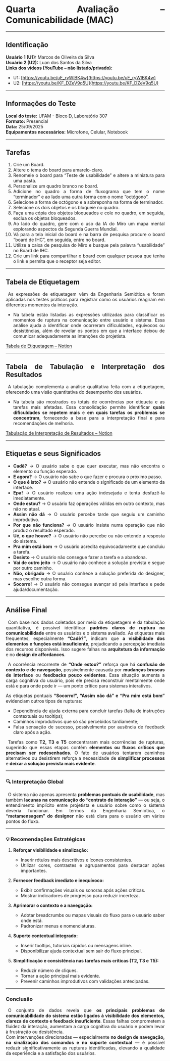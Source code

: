 <div align="justify">

# Quarta Avaliação – Comunicabilidade (MAC)

---

## Identificação
**Usuário 1 (U1):** Marcos de Oliveira da Silva  
**Usuário 2 (U2):** Luan dos Santos da Silva  
**Links dos vídeos (YouTube – não listado/privado):**  
  - U1: [https://youtu.be/uE_ryWlBK4w](https://youtu.be/uE_ryWlBK4w)  
  - U2: [https://youtu.be/KF_DZeV9q5U](https://youtu.be/KF_DZeV9q5U)  

---

## Informações do Teste
**Local do teste:** UFAM - Bloco D, Laboratório 307  
**Formato:** Presencial  
**Data:** 25/09/2025  
**Equipamentos necessários:** Microfone, Celular, Notebook  

---

## Tarefas

1. Crie um Board.  
2. Altere o tema do board para amarelo-claro.  
3. Renomeie o board para “Teste de usabilidade” e altere a miniatura para uma pasta.  
4. Personalize um quadro branco no board.  
5. Adicione no quadro a forma de fluxograma que tem o nome “terminador” e ao lado uma outra forma com o nome “octógono”.  
6. Selecione a forma de octógono e a sobreponha na forma de terminador.  
7. Selecione os dois objetos e os bloqueie no quadro.  
8. Faça uma cópia dos objetos bloqueados e cole no quadro, em seguida, exclua os objetos bloqueados.  
9. Ao lado do quadro, gere com o uso da IA do Miro um mapa mental explorando aspectos da Segunda Guerra Mundial.  
10. Vá para a tela inicial do board e na barra de pesquisa procure o board “board de IHC”, em seguida, entre no board.  
11. Utilize a caixa de pesquisa do Miro e busque pela palavra “usabilidade” no Board de IHC.  
12. Crie um link para compartilhar o board com qualquer pessoa que tenha o link e permita que o receptor seja editor.  

---

## Tabela de Etiquetagem
&ensp;As expressões de etiquetagem vêm da Engenharia Semiótica e foram aplicadas nos testes práticos para registrar como os usuários reagiram em diferentes momentos da interação.  

- Na tabela estão listadas as expressões utilizadas para classificar os momentos de ruptura na comunicação entre usuário e sistema. Essa análise ajuda a identificar onde ocorreram dificuldades, equívocos ou desistências, além de revelar os pontos em que a interface deixou de comunicar adequadamente as intenções do projetista.  

[Tabela de Etiquetagem – Notion](https://www.notion.so/279f84ef826280e5956ac80c860c21fb?v=279f84ef82628023b905000c9f519cbd&source=copy_link)

---

## Tabela de Tabulação e Interpretação dos Resultados
&ensp;A tabulação complementa a análise qualitativa feita com a etiquetagem, oferecendo uma visão quantitativa do desempenho dos usuários.  

- Na tabela são mostrados os totais de ocorrências por etiqueta e as tarefas mais afetadas. Essa consolidação permite identificar **quais dificuldades se repetem mais** e **em quais tarefas os problemas se concentram**, fornecendo a base para a interpretação final e para recomendações de melhoria.  

[Tabulação de Interpretação de Resultados – Notion](https://www.notion.so/279f84ef826280eda62af6a0713e3192?v=279f84ef826280edac38000ce95b6b0c&source=copy_link)

---

## Etiquetas e seus Significados

- **Cadê?** → O usuário sabe o que quer executar, mas não encontra o elemento ou função esperado.  
- **E agora?** → O usuário não sabe o que fazer e procura o próximo passo.  
- **O que é isto?** → O usuário não entende o significado de um elemento da interface.  
- **Epa!** → O usuário realizou uma ação indesejada e tenta desfazê-la imediatamente.  
- **Onde estou?** → O usuário faz operações válidas em outro contexto, mas não no atual.  
- **Assim não dá** → O usuário percebe tarde que seguiu um caminho improdutivo.  
- **Por que não funciona?** → O usuário insiste numa operação que não produz o resultado esperado.  
- **Ué, o que houve?** → O usuário não percebe ou não entende a resposta do sistema.  
- **Pra mim está bom** → O usuário acredita equivocadamente que concluiu a tarefa.  
- **Desisto** → O usuário não consegue fazer a tarefa e a abandona.  
- **Vai de outro jeito** → O usuário não conhece a solução prevista e segue por outro caminho.  
- **Não, obrigado** → O usuário conhece a solução preferida do designer, mas escolhe outra forma.  
- **Socorro!** → O usuário não consegue avançar só pela interface e pede ajuda/documentação.  

---

## Análise Final  

&ensp;Com base nos dados coletados por meio da etiquetagem e da tabulação quantitativa, é possível identificar **padrões claros de ruptura na comunicabilidade** entre os usuários e o sistema avaliado. As etiquetas mais frequentes, especialmente **“Cadê?”**, indicam que **a visibilidade dos elementos e funções está insuficiente**, prejudicando a percepção imediata dos recursos disponíveis. Isso sugere falhas na **arquitetura da informação** e no **design de affordances**.

&ensp;A ocorrência recorrente de **“Onde estou?”** reforça que há **confusão de contexto e de navegação**, possivelmente causada por **mudanças bruscas de interface** ou **feedbacks pouco evidentes**. Essa situação aumenta a carga cognitiva do usuário, pois ele precisa reconstruir mentalmente onde está e para onde pode ir — um ponto crítico para sistemas interativos.

As etiquetas pontuais **“Socorro!”, “Assim não dá” e “Pra mim está bom”** evidenciam outros tipos de rupturas:  
- Dependência de ajuda externa para concluir tarefas (falta de instruções contextuais ou tooltips);  
- Caminhos improdutivos que só são percebidos tardiamente;  
- Falsa sensação de sucesso, possivelmente por ausência de feedback claro após a ação.  

&ensp;Tarefas como **T2, T3 e T5** concentraram mais ocorrências de rupturas, sugerindo que essas etapas contêm **elementos ou fluxos críticos que precisam ser redesenhados**. O fato de usuários tentarem caminhos alternativos ou desistirem reforça a necessidade de **simplificar processos** e **deixar a solução prevista mais evidente**.

---

### 🔍 Interpretação Global  
&ensp;O sistema não apenas apresenta **problemas pontuais de usabilidade**, mas também **lacunas na comunicação do “contrato de interação”** — ou seja, o entendimento implícito entre projetista e usuário sobre como o sistema deveria funcionar. Em termos da Engenharia Semiótica, o **“metamensagem” do designer** não está clara para o usuário em vários pontos do fluxo.

---

### 💡 Recomendações Estratégicas  
1. **Reforçar visibilidade e sinalização:**  
   - Inserir rótulos mais descritivos e ícones consistentes.  
   - Utilizar cores, contrastes e agrupamentos para destacar ações importantes.  

2. **Fornecer feedback imediato e inequívoco:**  
   - Exibir confirmações visuais ou sonoras após ações críticas.  
   - Mostrar indicadores de progresso para reduzir incerteza.  

3. **Aprimorar o contexto e a navegação:**  
   - Adotar breadcrumbs ou mapas visuais do fluxo para o usuário saber onde está.  
   - Padronizar menus e nomenclaturas.  

4. **Suporte contextual integrado:**  
   - Inserir tooltips, tutoriais rápidos ou mensagens inline.  
   - Disponibilizar ajuda contextual sem sair do fluxo principal.  

5. **Simplificação e consistência nas tarefas mais críticas (T2, T3 e T5):**  
   - Reduzir número de cliques.  
   - Tornar a ação principal mais evidente.  
   - Prevenir caminhos improdutivos com validações antecipadas.  

---

### Conclusão
&ensp;O conjunto de dados revela que **os principais problemas de comunicabilidade do sistema estão ligados à visibilidade dos elementos, clareza de contexto e feedback insuficiente**. Essas falhas comprometem a fluidez da interação, aumentam a carga cognitiva do usuário e podem levar à frustração ou desistência.  
Com intervenções direcionadas — especialmente **no design de navegação, na sinalização dos comandos e no suporte contextual** — é possível reduzir significativamente as rupturas identificadas, elevando a qualidade da experiência e a satisfação dos usuários.

</div>

